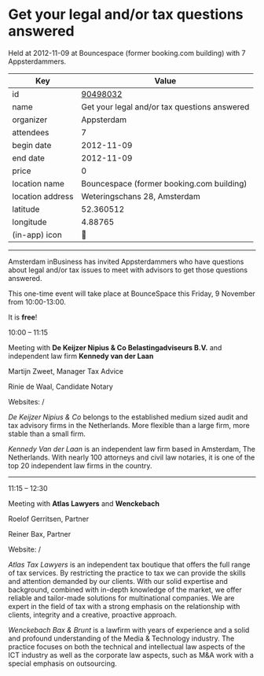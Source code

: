 # Get your legal and/or tax questions answered
Held at 2012-11-09 at Bouncespace (former booking.com building) with 7 Appsterdammers.
        
|Key|Value
|---|---|
|id|[90498032](https://www.meetup.com/appsterdam/events/90498032/)|
|name|Get your legal and/or tax questions answered|
|organizer|Appsterdam|
|attendees|7|
|begin date|2012-11-09|
|end date|2012-11-09|
|price|0|
|location name|Bouncespace (former booking.com building)|
|location address|Weteringschans 28, Amsterdam|
|latitude|52.360512|
|longitude|4.88765|
|(in-app) icon|📝|

---

Amsterdam inBusiness has invited Appsterdammers who have questions about legal and/or tax issues to meet with advisors to get those questions answered.

This one-time event will take place at BounceSpace this Friday, 9 November from 10:00-13:00.

It is **free**!

10:00 – 11:15

Meeting with **De Keijzer Nipius & Co Belastingadviseurs B.V.** and independent law firm **Kennedy van der Laan**

Martijn Zweet, Manager Tax Advice

Rinie de Waal, Candidate Notary

Websites: /

*De Keijzer Nipius & Co* belongs to the established medium sized audit and tax advisory firms in the Netherlands. More flexible than a large firm, more stable than a small firm.

*Kennedy Van der Laan* is an independent law firm based in Amsterdam, The Netherlands. With nearly 100 attorneys and civil law notaries, it is one of the top 20 independent law firms in the country.

- - - - - -

11:15 – 12:30

Meeting with **Atlas Lawyers** and **Wenckebach**

Roelof Gerritsen, Partner

Reiner Bax, Partner

Website: /

*Atlas Tax Lawyers* is an independent tax boutique that offers the full range of tax services. By restricting the practice to tax we can provide the skills and attention demanded by our clients. With our solid expertise and background, combined with in-depth knowledge of the market, we offer reliable and tailor-made solutions for multinational companies. We are expert in the field of tax with a strong emphasis on the relationship with clients, integrity and a creative, proactive approach.

*Wenckebach Bax & Brunt* is a lawfirm with years of experience and a solid and profound understanding of the Media & Technology industry. The practice focuses on both the technical and intellectual law aspects of the ICT industry as well as the corporate law aspects, such as M&A work with a special emphasis on outsourcing.


